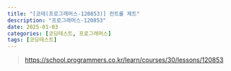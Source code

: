 ```yaml
---
title: "[코테(프로그래머스-120853)] 컨트롤 제트"
description: "프로그래머스-120853"
date: 2025-01-03
categories: [코딩테스트, 프로그래머스]
tags: [코딩테스트]
---
```




> https://school.programmers.co.kr/learn/courses/30/lessons/120853



